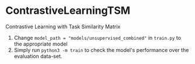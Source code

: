 # ContrastiveLearningTSM
Contrastive Learning with Task Similarity Matrix

1. Change `model_path = "models/unsupervised_combined"` in `train.py` to the appropriate model
2. Simply run `python3 -m train` to check the model's performance over the evaluation data-set.

